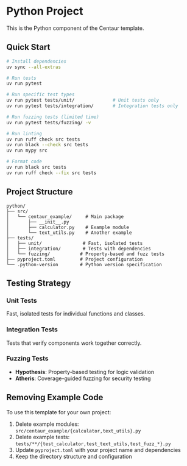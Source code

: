 # Python Project

This is the Python component of the Centaur template.

## Quick Start

```bash
# Install dependencies
uv sync --all-extras

# Run tests
uv run pytest

# Run specific test types
uv run pytest tests/unit/              # Unit tests only
uv run pytest tests/integration/       # Integration tests only

# Run fuzzing tests (limited time)
uv run pytest tests/fuzzing/ -v

# Run linting
uv run ruff check src tests
uv run black --check src tests
uv run mypy src

# Format code
uv run black src tests
uv run ruff check --fix src tests
```

## Project Structure

```
python/
├── src/
│   └── centaur_example/     # Main package
│       ├── __init__.py
│       ├── calculator.py    # Example module
│       └── text_utils.py    # Another example
├── tests/
│   ├── unit/               # Fast, isolated tests
│   ├── integration/        # Tests with dependencies
│   └── fuzzing/           # Property-based and fuzz tests
├── pyproject.toml         # Project configuration
└── .python-version        # Python version specification
```

## Testing Strategy

### Unit Tests
Fast, isolated tests for individual functions and classes.

### Integration Tests
Tests that verify components work together correctly.

### Fuzzing Tests
- **Hypothesis**: Property-based testing for logic validation
- **Atheris**: Coverage-guided fuzzing for security testing

## Removing Example Code

To use this template for your own project:

1. Delete example modules: `src/centaur_example/{calculator,text_utils}.py`
2. Delete example tests: `tests/**/{test_calculator,test_text_utils,test_fuzz_*}.py`
3. Update `pyproject.toml` with your project name and dependencies
4. Keep the directory structure and configuration
